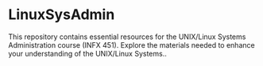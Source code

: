 # LinuxSysAdmin
This repository contains essential resources for the UNIX/Linux Systems Administration course (INFX 451). Explore the materials needed to enhance your understanding of the UNIX/Linux Systems..
